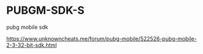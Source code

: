 # PUBGM-SDK-S
pubg mobile sdk

https://www.unknowncheats.me/forum/pubg-mobile/522526-pubg-mobile-2-3-32-bit-sdk.html
